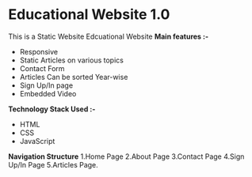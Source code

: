 # Educational Website 1.0

This is a Static Website Edcuational Website
**Main features :-**

- Responsive
- Static Articles on various topics
- Contact Form
- Articles Can be sorted Year-wise
- Sign Up/In page
- Embedded Video

**Technology Stack Used :-**

- HTML
- CSS
- JavaScript

**Navigation Structure**
1.Home Page
2.About Page
3.Contact Page
4.Sign Up/In Page
5.Articles Page.
